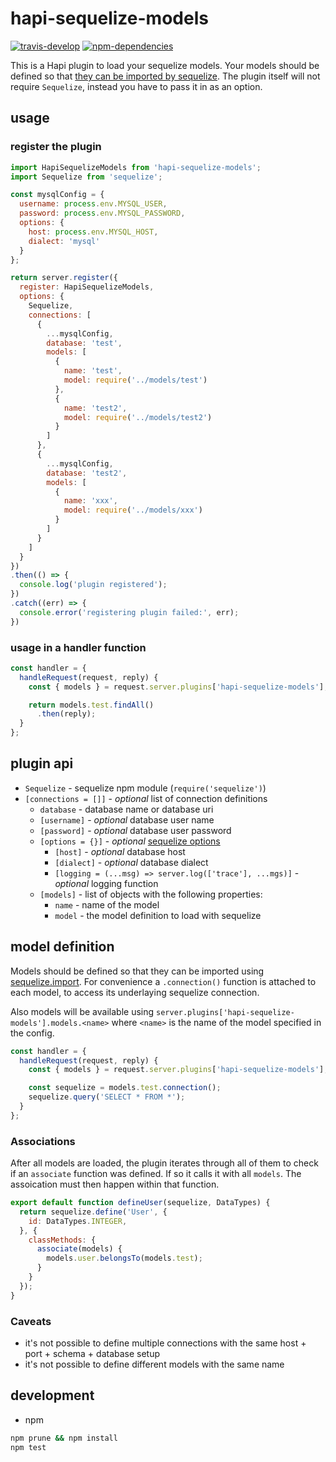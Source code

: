 # hapi-sequelize-models

[![travis-develop][004]][005]
[![npm-dependencies][006]][007]

This is a Hapi plugin to load your sequelize models. Your models should be defined so that
[they can be imported by sequelize][001]. The plugin itself will not require `Sequelize`,
instead you have to pass it in as an option.


## usage

### register the plugin

```javascript
import HapiSequelizeModels from 'hapi-sequelize-models';
import Sequelize from 'sequelize';

const mysqlConfig = {
  username: process.env.MYSQL_USER,
  password: process.env.MYSQL_PASSWORD,
  options: {
    host: process.env.MYSQL_HOST,
    dialect: 'mysql'
  }
};

return server.register({
  register: HapiSequelizeModels,
  options: {
    Sequelize,
    connections: [
      {
        ...mysqlConfig,
        database: 'test',
        models: [
          {
            name: 'test',
            model: require('../models/test')
          },
          {
            name: 'test2',
            model: require('../models/test2')
          }
        ]
      },
      {
        ...mysqlConfig,
        database: 'test2',
        models: [
          {
            name: 'xxx',
            model: require('../models/xxx')
          }
        ]
      }
    ]
  }
})
.then(() => {
  console.log('plugin registered');
})
.catch((err) => {
  console.error('registering plugin failed:', err);
})
```

### usage in a handler function

```javascript
const handler = {
  handleRequest(request, reply) {
    const { models } = request.server.plugins['hapi-sequelize-models'];

    return models.test.findAll()
      .then(reply);
  }
};
```

## plugin api

- `Sequelize` - sequelize npm module (`require('sequelize')`)
- `[connections = []]` - *optional* list of connection definitions
    - `database` - database name or database uri
    - `[username]` - *optional* database user name
    - `[password]` - *optional* database user password
    - `[options = {}]` - *optional* [sequelize options][003]
        - `[host]` - *optional* database host
        - `[dialect]` - *optional* database dialect
        - `[logging = (...msg) => server.log(['trace'], ...mgs)]` - *optional* logging function
    - `[models]` - list of objects with the following properties:
        - `name` - name of the model
        - `model` - the model definition to load with sequelize

## model definition

Models should be defined so that they can be imported using [sequelize.import][001]. For convenience
a `.connection()` function is attached to each model, to access its underlaying sequelize connection.

Also models will be available using `server.plugins['hapi-sequelize-models'].models.<name>` where `<name>` is the name of the model specified in the config.

```javascript
const handler = {
  handleRequest(request, reply) {
    const { models } = request.server.plugins['hapi-sequelize-models'];

    const sequelize = models.test.connection();
    sequelize.query('SELECT * FROM *');
  }
};
```

### Associations

After all models are loaded, the plugin iterates through all of them to check if an `associate` function was
defined. If so it calls it with all `models`. The assoication must then happen within that function.

```javascript
export default function defineUser(sequelize, DataTypes) {
  return sequelize.define('User', {
    id: DataTypes.INTEGER,
  }, {
    classMethods: {
      associate(models) {
        models.user.belongsTo(models.test);
      }
    }
  });
}
```

### Caveats

- it's not possible to define multiple connections with the same host + port + schema + database setup
- it's not possible to define different models with the same name

## development

- npm

```bash
npm prune && npm install
npm test
```


[001]: http://docs.sequelizejs.com/en/latest/docs/models-definition/#import
[002]: https://www.docker.com/products/docker-toolbox
[003]: http://docs.sequelizejs.com/en/latest/api/sequelize/
[004]: https://travis-ci.org/blogfoster/hapi-sequelize-models.svg?branch=develop
[005]: https://travis-ci.org/blogfoster/hapi-sequelize-models
[006]: https://david-dm.org/blogfoster/hapi-sequelize-models.svg
[007]: https://david-dm.org/blogfoster/hapi-sequelize-models
